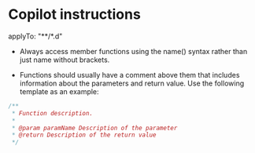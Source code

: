 # Copilot instructions

applyTo: "**/*.d"

- Always access member functions using the name() syntax rather than just name without brackets.

- Functions should usually have a comment above them that includes information about the
    parameters and return value. Use the following template as an example:

```d
/**
 * Function description.
 *
 * @param paramName Description of the parameter
 * @return Description of the return value
 */
 ```

